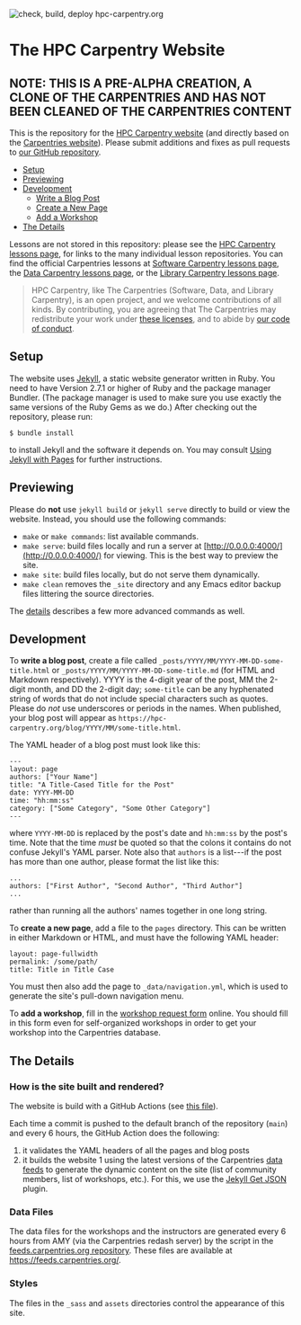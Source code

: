 ![check, build, deploy hpc-carpentry.org](https://github.com/hpc-carpentry/hpc-carpentry.org/workflows/check,%20build,%20deploy%20hpc-carpentry.org/badge.svg)

# The HPC Carpentry Website
## NOTE: THIS IS A PRE-ALPHA CREATION, A CLONE OF THE CARPENTRIES AND HAS NOT BEEN CLEANED OF THE CARPENTRIES CONTENT

This is the repository for the [HPC Carpentry website](http://www.hpc-carpentry.org) (and directly based on 
the [Carpentries website](https://carpentries.org)).
Please submit additions and fixes as pull requests to [our GitHub repository](https://github.com/hpc-carpentry/hpc-carpentry.org).

*   [Setup](#setup)
*   [Previewing](#previewing)
*   [Development](#development)
    *   [Write a Blog Post](#blog)
    *   [Create a New Page](#page)
    *   [Add a Workshop](#workshop)
*   [The Details](#details)

Lessons are not stored in this repository:
please see the [HPC Carpentry lessons page](https://hpc-carpentry.org/lessons/), for links to the many individual lesson repositories.
You can find the official Carpentries lessons at [Software Carpentry lessons page](https://software-carpentry.org/lessons/), the [Data Carpentry lessons page](https://datacarpentry.org/lessons/), or the [Library Carpentry lessons page](https://librarycarpentry.org/lessons/).

> HPC Carpentry, like The Carpentries (Software, Data, and Library Carpentry), is an open project,
> and we welcome contributions of all kinds.
> By contributing,
> you are agreeing that The Carpentries may redistribute your work
> under [these licenses](http://software-carpentry.org/license/),
> and to abide by [our code of conduct](http://docs.carpentries.org/topic_folders/policies/code-of-conduct.html).

## Setup <a name="setup"></a>

The website uses [Jekyll](http://jekyllrb.com/), a static website generator written in Ruby.
You need to have Version 2.7.1 or higher of Ruby and the package manager Bundler.
(The package manager is used to make sure you use exactly the same versions of the Ruby Gems as we do.)
After checking out the repository, please run:

```
$ bundle install
```

to install Jekyll and the software it depends on.
You may consult [Using Jekyll with Pages](https://help.github.com/articles/using-jekyll-with-pages/) for further instructions.

## Previewing <a name="previewing"></a>

Please do **not** use `jekyll build` or `jekyll serve` directly to build or view the website.
Instead, you should use the following commands:

*   `make` or `make commands`: list available commands.
*   `make serve`: build files locally and run a server at [http://0.0.0.0:4000/](http://0.0.0.0:4000/) for viewing.
    This is the best way to preview the site.
*   `make site`: build files locally, but do not serve them dynamically.
*   `make clean` removes the `_site` directory and any Emacs editor backup files littering the source directories.

The [details](#details) describes a few more advanced commands as well.


## Development <a name="development"></a>

<a name="blog"></a>
To **write a blog post**,
create a file called `_posts/YYYY/MM/YYYY-MM-DD-some-title.html` or  `_posts/YYYY/MM/YYYY-MM-DD-some-title.md`
(for HTML and Markdown respectively).
YYYY is the 4-digit year of the post, MM the 2-digit month, and DD the 2-digit day;
`some-title` can be any hyphenated string of words that do not include special characters such as quotes.
Please do *not* use underscores or periods in the names.
When published,
your blog post will appear as `https://hpc-carpentry.org/blog/YYYY/MM/some-title.html`.

The YAML header of a blog post must look like this:

~~~
---
layout: page
authors: ["Your Name"]
title: "A Title-Cased Title for the Post"
date: YYYY-MM-DD
time: "hh:mm:ss"
category: ["Some Category", "Some Other Category"]
---
~~~

where `YYYY-MM-DD` is replaced by the post's date and `hh:mm:ss` by the post's time.
Note that the time *must* be quoted so that the colons it contains do not confuse Jekyll's YAML parser.
Note also that `authors` is a list---if the post has more than one author,
please format the list like this:

~~~
...
authors: ["First Author", "Second Author", "Third Author"]
...
~~~

rather than running all the authors' names together in one long string.

<a name="page"></a>
To **create a new page**,
add a file to the `pages` directory.
This can be written in either Markdown or HTML,
and must have the following YAML header:

~~~
layout: page-fullwidth
permalink: /some/path/
title: Title in Title Case
~~~

You must then also add the page to `_data/navigation.yml`,
which is used to generate the site's pull-down navigation menu.

<a name="workshop"></a>
To **add a workshop**,
fill in the [workshop request form](https://amy.carpentries.org/forms/workshop/) online.
You should fill in this form even for self-organized workshops in order to get your workshop into the Carpentries database.

## The Details <a name="details"></a>


### How is the site built and rendered?

The website is build with a GitHub Actions (see [this file](https://github.com/hpc-carpentry/hpc-carpentry.org/blob/main/.github/workflows/build-and-deploy.yml)).

Each time a commit is pushed to the default branch of the repository (`main`)
and every 6 hours, the GitHub Action does the following:

1. it validates the YAML headers of all the pages and blog posts
1. it builds the website 1 using the latest versions of the Carpentries [data
   feeds](https://feeds.carpentries.org) to generate the dynamic content on the
   site (list of community members, list of workshops, etc.). For this, we use
   the [Jekyll Get JSON](https://github.com/brockfanning/jekyll-get-json)
   plugin.

### Data Files

The data files for the workshops and the instructors are generated every 6 hours
from AMY (via the Carpentries redash server) by the script in the
[feeds.carpentries.org repository](https://github.com/carpentries/feeds.carpentries.org).
These files are available at <https://feeds.carpentries.org/>.

### Styles

The files in the `_sass` and `assets` directories control the appearance of this site.
